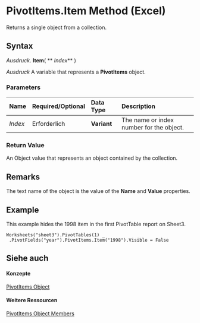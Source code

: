 
# PivotItems.Item Method (Excel)

Returns a single object from a collection.


## Syntax

 _Ausdruck_. **Item**( ** _Index_** )

 _Ausdruck_ A variable that represents a **PivotItems** object.


### Parameters



|**Name**|**Required/Optional**|**Data Type**|**Description**|
|:-----|:-----|:-----|:-----|
| _Index_|Erforderlich|**Variant**|The name or index number for the object.|

### Return Value

An Object value that represents an object contained by the collection.


## Remarks

The text name of the object is the value of the  **Name** and **Value** properties.


## Example

This example hides the 1998 item in the first PivotTable report on Sheet3.


```
Worksheets("sheet3").PivotTables(1) _ 
 .PivotFields("year").PivotItems.Item("1998").Visible = False
```


## Siehe auch


#### Konzepte


[PivotItems Object](df47021a-2b06-fa10-5712-58956c7ffe07.md)
#### Weitere Ressourcen


[PivotItems Object Members](http://msdn.microsoft.com/library/57d5cd8b-55ec-5188-dc8c-e6c97441c3a5%28Office.15%29.aspx)